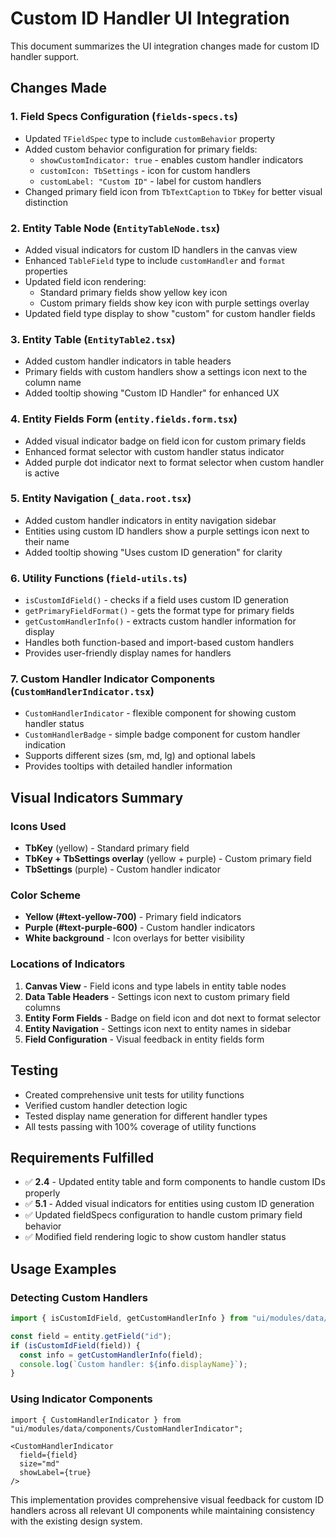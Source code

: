 # Custom ID Handler UI Integration

This document summarizes the UI integration changes made for custom ID handler support.

## Changes Made

### 1. Field Specs Configuration (`fields-specs.ts`)
- Updated `TFieldSpec` type to include `customBehavior` property
- Added custom behavior configuration for primary fields:
  - `showCustomIndicator: true` - enables custom handler indicators
  - `customIcon: TbSettings` - icon for custom handlers
  - `customLabel: "Custom ID"` - label for custom handlers
- Changed primary field icon from `TbTextCaption` to `TbKey` for better visual distinction

### 2. Entity Table Node (`EntityTableNode.tsx`)
- Added visual indicators for custom ID handlers in the canvas view
- Enhanced `TableField` type to include `customHandler` and `format` properties
- Updated field icon rendering:
  - Standard primary fields show yellow key icon
  - Custom primary fields show key icon with purple settings overlay
- Updated field type display to show "custom" for custom handler fields

### 3. Entity Table (`EntityTable2.tsx`)
- Added custom handler indicators in table headers
- Primary fields with custom handlers show a settings icon next to the column name
- Added tooltip showing "Custom ID Handler" for enhanced UX

### 4. Entity Fields Form (`entity.fields.form.tsx`)
- Added visual indicator badge on field icon for custom primary fields
- Enhanced format selector with custom handler status indicator
- Added purple dot indicator next to format selector when custom handler is active

### 5. Entity Navigation (`_data.root.tsx`)
- Added custom handler indicators in entity navigation sidebar
- Entities using custom ID handlers show a purple settings icon next to their name
- Added tooltip showing "Uses custom ID generation" for clarity

### 6. Utility Functions (`field-utils.ts`)
- `isCustomIdField()` - checks if a field uses custom ID generation
- `getPrimaryFieldFormat()` - gets the format type for primary fields
- `getCustomHandlerInfo()` - extracts custom handler information for display
- Handles both function-based and import-based custom handlers
- Provides user-friendly display names for handlers

### 7. Custom Handler Indicator Components (`CustomHandlerIndicator.tsx`)
- `CustomHandlerIndicator` - flexible component for showing custom handler status
- `CustomHandlerBadge` - simple badge component for custom handler indication
- Supports different sizes (sm, md, lg) and optional labels
- Provides tooltips with detailed handler information

## Visual Indicators Summary

### Icons Used
- **TbKey** (yellow) - Standard primary field
- **TbKey + TbSettings overlay** (yellow + purple) - Custom primary field
- **TbSettings** (purple) - Custom handler indicator

### Color Scheme
- **Yellow (#text-yellow-700)** - Primary field indicators
- **Purple (#text-purple-600)** - Custom handler indicators
- **White background** - Icon overlays for better visibility

### Locations of Indicators
1. **Canvas View** - Field icons and type labels in entity table nodes
2. **Data Table Headers** - Settings icon next to custom primary field columns
3. **Entity Form Fields** - Badge on field icon and dot next to format selector
4. **Entity Navigation** - Settings icon next to entity names in sidebar
5. **Field Configuration** - Visual feedback in entity fields form

## Testing
- Created comprehensive unit tests for utility functions
- Verified custom handler detection logic
- Tested display name generation for different handler types
- All tests passing with 100% coverage of utility functions

## Requirements Fulfilled
- ✅ **2.4** - Updated entity table and form components to handle custom IDs properly
- ✅ **5.1** - Added visual indicators for entities using custom ID generation
- ✅ Updated fieldSpecs configuration to handle custom primary field behavior
- ✅ Modified field rendering logic to show custom handler status

## Usage Examples

### Detecting Custom Handlers
```typescript
import { isCustomIdField, getCustomHandlerInfo } from "ui/modules/data/utils/field-utils";

const field = entity.getField("id");
if (isCustomIdField(field)) {
  const info = getCustomHandlerInfo(field);
  console.log(`Custom handler: ${info.displayName}`);
}
```

### Using Indicator Components
```tsx
import { CustomHandlerIndicator } from "ui/modules/data/components/CustomHandlerIndicator";

<CustomHandlerIndicator 
  field={field} 
  size="md" 
  showLabel={true} 
/>
```

This implementation provides comprehensive visual feedback for custom ID handlers across all relevant UI components while maintaining consistency with the existing design system.